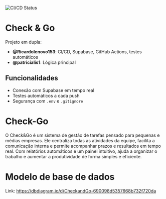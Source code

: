 ![CI/CD Status](https://github.com/patricialis1/Check-Go/actions/workflows/test-db.yml/badge.svg)

# Check & Go

Projeto em dupla:
- **@Ricardolenovo153**: CI/CD, Supabase, GitHub Actions, testes automáticos
- **@patricialis1**: Lógica principal

## Funcionalidades
- Conexão com Supabase em tempo real
- Testes automáticos a cada push
- Segurança com `.env` e `.gitignore`


# Check-Go
O Check&Go é um sistema de gestão de tarefas pensado para pequenas e médias empresas. Ele centraliza todas as atividades da equipe, facilita a comunicação interna e permite acompanhar prazos e resultados em tempo real. Com relatórios automáticos e um painel intuitivo, ajuda a organizar o trabalho e aumentar a produtividade de forma simples e eficiente.

# Modelo de base de dados
Link: https://dbdiagram.io/d/CheckandGo-690098d5357668b732f720da

